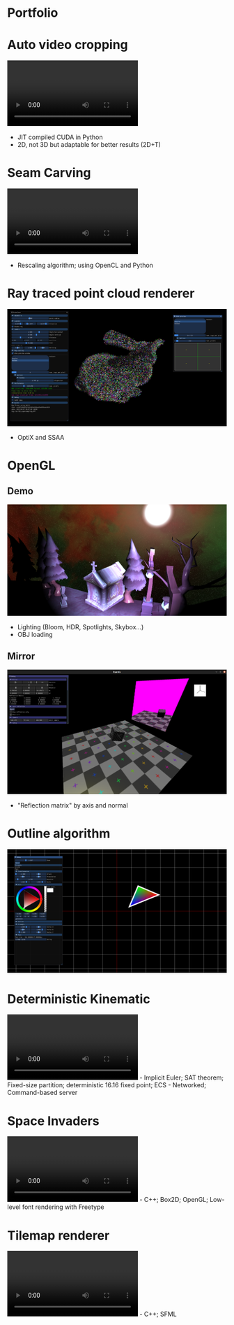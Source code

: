 # Portfolio

# Auto video cropping

<video controls>
    <source src="assets/auto_cropping.mp4" type="video/mp4">
    Sorry, your browser doesn't support embedded videos.
</video>

- JIT compiled CUDA in Python
- 2D, not 3D but adaptable for better results (2D+T)

# Seam Carving

<video controls class="seam-carving">
    <source src="assets/seam_carving.mp4" type="video/mp4">
    Sorry, your browser doesn't support embedded videos.
</video>

- Rescaling algorithm; using OpenCL and Python

# Ray traced point cloud renderer

![](assets/optix_points_cloud.png)

- OptiX and SSAA

# OpenGL

## Demo

![](assets/gl_demo.png)

- Lighting (Bloom, HDR, Spotlights, Skybox...)
- OBJ loading

## Mirror

![](assets/gl_mirror.png)

- "Reflection matrix" by axis and normal

# Outline algorithm

![](assets/outline_2D.png)

# Deterministic Kinematic

<video controls>
    <source src="assets/rts_kinematic.mp4" type="video/mp4">
    Sorry, your browser doesn't support embedded videos.
</video>
- Implicit Euler; SAT theorem; Fixed-size partition; deterministic 16.16 fixed point; ECS
- Networked; Command-based server

# Space Invaders

<video controls>
    <source src="assets/space_invaders.mp4" type="video/mp4">
    Sorry, your browser doesn't support embedded videos.
</video>
- C++; Box2D; OpenGL; Low-level font rendering with Freetype

# Tilemap renderer

<video controls>
    <source src="assets/tilemap_renderer.mp4" type="video/mp4">
    Sorry, your browser doesn't support embedded videos.
</video>
- C++; SFML
